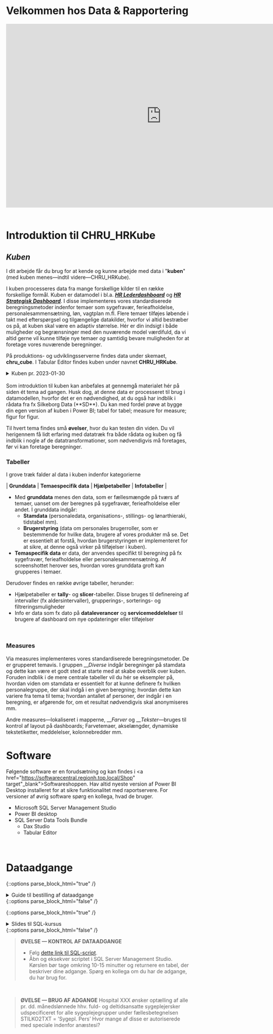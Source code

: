 # Velkommen hos Data & Rapportering

<!-- Embed iFrame. PowerPoint: "lntroduktion og onboarding 2022" s.18-21 -->
<center>
<iframe src="https://regionh-my.sharepoint.com/personal/stefan_sajin-henningsen_regionh_dk/_layouts/15/Doc.aspx?sourcedoc={9eae6cfa-732f-48a1-81f3-246e3b6a2e86}&amp;action=embedview&amp;wdAr=1.7777777&showNavigation=FALSE&wdStart=18&wdEnd=21" width="850" height="503" frameborder="0" seamless="TRUE" start="18" end="21"></iframe>
</center>
<br>



# Introduktion til CHRU_HRKube

## ***Kuben***
I dit arbejde får du brug for at kende og kunne arbejde med data i "**kuben**" (med kuben menes—indtil videre—CHRU_HRKube). 

I kuben processeres data fra mange forskellige kilder til en række forskellige formål. Kuben er datamodel i bl.a. 
<a href="https://flis.regionh.top.local:444/PBIReports/powerbi/L%C3%B8n%20og%20HR/HR%20Lederdashboard/HR%20Lederdashboard?RC:Toolbar=False" target="_blank">___HR Lederdashboard___</a> 
og 
<a href="https://flis.regionh.top.local:444/PBIReports/powerbi/L%C3%B8n%20og%20HR/HR%20Strategisk%20Dashboard/HR%20Strategisk%20Dashboard?RC:Toolbar=False" target="_blank">___HR Strategisk Dashboard___</a>. 
I disse implementeres vores standardiserede beregningsmetoder indenfor temaer som sygefravær, ferieafholdelse, personalesammensætning, løn, vagtplan m.fl. 
Flere temaer tilføjes løbende i takt med efterspørgsel og tilgængelige datakilder, hvorfor vi altid bestræber os på, at kuben skal være en adaptiv størrelse. Hér er din indsigt i både muligheder og begrænsninger med den nuværende model værdifuld, da vi altid gerne vil kunne tilføje nye temaer *og* samtidig bevare muligheden for at foretage vores nuværende beregninger.

På produktions- og udviklingsserverne findes data under skemaet, **chru_cube**. I Tabular Editor findes kuben under navnet **CHRU_HRKube**.

<details><summary markdown="span">Kuben pr. 2023-01-30</summary>
 <center>
  <img src="Images/chru_hrkube_pbi_erd.png" height="480" weight="800" alt="CHRU_HRKube, 2023-01-30" style="vertical-align:middle"/>
 </center>
</details>
<br> 
Som introduktion til kuben kan anbefales at gennemgå materialet hér på siden ét tema ad gangen. Husk dog, at denne data er processeret til brug i datamodellen, hvorfor det er en nødvendighed, at du også har indblik i rådata fra fx Silkeborg Data (**SD**). 
Du kan med fordel prøve at bygge din egen version af kuben i Power BI; tabel for tabel; measure for measure; figur for figur. 

Til hvert tema findes små **øvelser**, hvor du kan testen din viden. Du vil herigennem få lidt erfaring med datatræk fra både rådata og kuben og få indblik i nogle af de datatransformationer, som nødvendigvis må foretages, før vi kan foretage beregninger.
<br>



### Tabeller

I grove træk falder al data i kuben indenfor kategorierne

| **Grunddata** | **Temaespecifik data** | **Hjælpetabeller** | **Infotabeller** |
 
- Med **grunddata** menes den data, som er fællesmængde på tværs af temaer, uanset om der beregnes på sygefravær, ferieafholdelse eller andet. I grunddata indgår:
  - **Stamdata** (personaledata, organisations-, stillings- og lønarthieraki, tidstabel mm). 
  - **Brugerstyring** (data om personales brugerroller, som er bestemmende for hvilke data, brugere af vores produkter må se. Det er essentielt at forstå, hvordan brugerstyringen er implementeret for at sikre, at denne også virker på tilføjelser i kuben). 
- **Temaspecifik data** er data, der anvendes specifikt til beregning på fx sygefravær, ferieafholdelse eller personalesammensætning. Af screenshottet herover ses, hvordan vores grunddata groft kan grupperes i temaer.

Derudover findes en række øvrige tabeller, herunder:
- Hjælpetabeller er **tally**- og **slicer**-tabeller. Disse bruges til definereing af intervaller (fx aldersintervaller), grupperings-, sorterings- og filtreringsmuligheder
- Info er data som fx dato på **dataleverancer** og **servicemeddelelser** til brugere af dashboard om nye opdateringer eller tilføjelser
<br>



### Measures
Via measures implementeres vores standardiserede beregningsmetoder. De er grupperet temavis. I gruppen ___Diverse_ indgår beregninger på stamdata og dette kan være et godt sted at starte med at skabe overblik over kuben. Foruden indblik i de mere centrale tabeller vil du hér se eksempler på, hvordan viden om stamdata er essentielt for at kunne definere fx hvilken personalegruppe, der skal indgå i en given beregning; hvordan dette kan variere fra tema til tema; hvordan antallet af personer, der indgår i en beregning, er afgørende for, om et resultat nødvendigvis skal anonymiseres mm.

Andre measures—lokaliseret i mapperne, ___Farver_ og ___Tekster_—bruges til kontrol af layout på dashboards; Farvetemaer, akselængder, dynamiske tekstetiketter, meddelelser, kolonnebredder mm. 



# Software
Følgende software er en forudsætning og kan findes i <a href="https://softwarecentral.regionh.top.local/Shop" target"_blank">Softwareshoppen</a>. Hav altid nyeste version af Power BI Desktop installeret for at sikre funktionalitet med raportservere. For versioner af øvrig software spørg en kollega, hvad de bruger.

- Microsoft SQL Server Management Studio
- Power BI desktop
- SQL Server Data Tools Bundle
  - Dax Studio
  - Tabular Editor
<br>



# Dataadgange

<!-- Embed iFrame. word-doc: "Guide til bestilling af adgange.docx" på OneDrive-->
{::options parse_block_html="true" /}
<details><summary markdown="span">Guide til bestilling af dataadgange</summary>
<center>
<iframe src="https://regionh-my.sharepoint.com/personal/stefan_sajin-henningsen_regionh_dk/_layouts/15/Doc.aspx?sourcedoc={c652f92d-8025-4f11-9b4c-3e0f0e0dadba}&amp;action=embedview&amp;wdEmbedCode=0&amp;wdPrint=0&wdToolbar=FALSE" width="100%" height="700" frameborder="0" seamless="yes"></iframe>
</center>
</details>
{::options parse_block_html="false" /}
<br>



<!-- Embed iFrame. PowerPoint: "SQL-kursus.pptx" på OneDrive-->
{::options parse_block_html="true" /}
<details><summary markdown="span">Slides til SQL-kursus</summary>
<center>
<iframe src="https://regionh-my.sharepoint.com/personal/stefan_sajin-henningsen_regionh_dk/_layouts/15/Doc.aspx?sourcedoc={ee7ec7a1-d13c-4855-a459-c1717f9aa646}&amp;action=embedview&amp;wdEmbedCode=0&amp;wdPrint=0&wdToolbar=FALSE" width="100%" height="700" frameborder="0" seamless="yes"></iframe>
</center>
</details>
{::options parse_block_html="false" /}
<br>



> **ØVELSE — KONTROL AF DATAADGANGE**
> - Følg <a href="https://github.com/DataOgDigitalisering/FortroligInformation/blob/main/%C3%98velse1/ex_dataadgange.sql" target="_blank"> dette link til SQL-script</a>.
> - Åbn og eksekver scriptet i SQL Server Management Studio. Kørslen bør tage omkring 10-15 minutter og returnere en tabel, der beskriver dine adgange. Spørg en kollega om du har de adgange, du har brug for.
<br>


<!-- SKAL FLYTTES -->
> **ØVELSE — BRUG AF ADGANGE**
> Hospital XXX ønsker optælling af alle pr. dd. månedslønnede hhv. fuld- og deltidsansatte sygeplejersker 
> udspecificeret for alle sygeplejegrupper under fællesbetegnelsen STILKO2TXT = ’Sygepl. Pers’
> Hvor mange af disse er autoriserede med speciale indenfor anæstesi?






